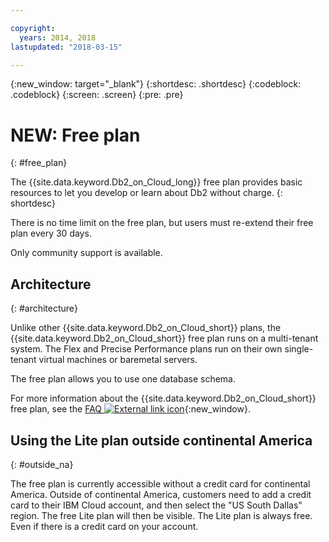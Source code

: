 ```yaml
---

copyright:
  years: 2014, 2018
lastupdated: "2018-03-15"

---
```


<!-- Attribute definitions --> 
{:new_window: target="_blank"}
{:shortdesc: .shortdesc}
{:codeblock: .codeblock}
{:screen: .screen}
{:pre: .pre}

# NEW: Free plan
{: #free_plan}

The {{site.data.keyword.Db2_on_Cloud_long}} free plan provides basic resources to let you develop or learn about Db2 without charge.
{: shortdesc}

There is no time limit on the free plan, but users must re-extend their free plan every 30 days.

Only community support is available. 
 
## Architecture
{: #architecture}

Unlike other {{site.data.keyword.Db2_on_Cloud_short}} plans, the {{site.data.keyword.Db2_on_Cloud_short}} free plan runs on a multi-tenant system. The Flex and Precise Performance plans run on their own single-tenant virtual machines or baremetal servers.
 
The free plan allows you to use one database schema.

For more information about the {{site.data.keyword.Db2_on_Cloud_short}} free plan, see the [FAQ ![External link icon](../../icons/launch-glyph.svg "External link icon")](https://ibm.biz/db2oc_free_plan_faq){:new_window}.

## Using the Lite plan outside continental America
{: #outside_na}

The free plan is currently accessible without a credit card for continental America. Outside of continental America, customers need to add a credit card to their IBM Cloud account, and then select the "US South Dallas" region. The free Lite plan will then be visible.
The Lite plan is always free. Even if there is a credit card on your account.

